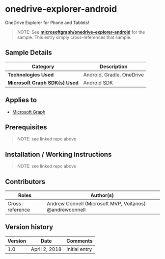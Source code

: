 # onedrive-explorer-android

OneDrive Explorer for Phone and Tablets!

> NOTE: See **[microsoftgraph/onedrive-explorer-android](https://github.com/microsoftgraph/onedrive-explorer-android)** for the sample. This entry simply cross-references that sample.

## Sample Details

|               Category               |        Description        |
| ------------------------------------ | ------------------------- |
| **Technologies Used**                | Android, Gradle, OneDrive |
| **[Microsoft Graph SDK(s) Used][1]** | Android SDK               |

## Applies to

* [Microsoft Graph](https://developer.microsoft.com/en-us/graph)

## Prerequisites

> NOTE: see linked repo above

## Installation / Working Instructions

> NOTE: see linked repo above

## Contributors

|      Roles      |                        Author(s)                        |
| --------------- | ------------------------------------------------------- |
| Cross-reference | Andrew Connell (Microsoft MVP, Voitanos) @andrewconnell |

## Version history

| Version |     Date      |   Comments    |
| ------- | ------------- | ------------- |
| 1.0     | April 2, 2018 | Initial entry |

[1]: https://developer.microsoft.com/en-us/graph/code-samples-and-sdks